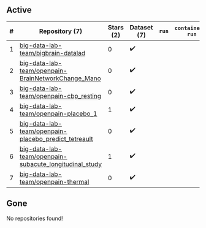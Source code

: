 ## Active
| # | Repository (7) | Stars (2) | Dataset (7) | `run` | `containers-run` |
| --- | --- | --- | --- | --- | --- |
| 1 | [big-data-lab-team/bigbrain-datalad](https://github.com/big-data-lab-team/bigbrain-datalad) | 0 | :heavy_check_mark: |  |  |
| 2 | [big-data-lab-team/openpain-BrainNetworkChange_Mano](https://github.com/big-data-lab-team/openpain-BrainNetworkChange_Mano) | 0 | :heavy_check_mark: |  |  |
| 3 | [big-data-lab-team/openpain-cbp_resting](https://github.com/big-data-lab-team/openpain-cbp_resting) | 0 | :heavy_check_mark: |  |  |
| 4 | [big-data-lab-team/openpain-placebo_1](https://github.com/big-data-lab-team/openpain-placebo_1) | 1 | :heavy_check_mark: |  |  |
| 5 | [big-data-lab-team/openpain-placebo_predict_tetreault](https://github.com/big-data-lab-team/openpain-placebo_predict_tetreault) | 0 | :heavy_check_mark: |  |  |
| 6 | [big-data-lab-team/openpain-subacute_longitudinal_study](https://github.com/big-data-lab-team/openpain-subacute_longitudinal_study) | 1 | :heavy_check_mark: |  |  |
| 7 | [big-data-lab-team/openpain-thermal](https://github.com/big-data-lab-team/openpain-thermal) | 0 | :heavy_check_mark: |  |  |

## Gone
No repositories found!

